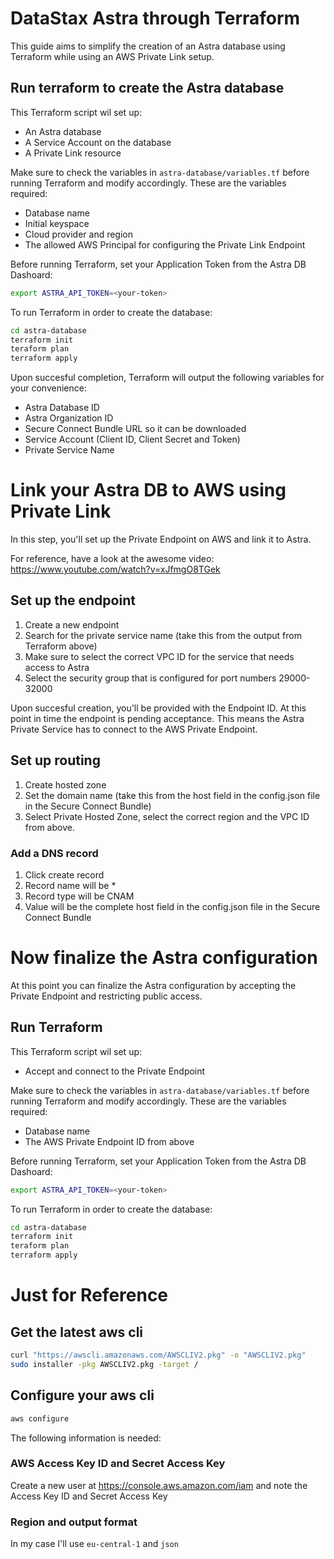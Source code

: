 # DataStax Astra through Terraform
This guide aims to simplify the creation of an Astra database using Terraform while using an AWS Private Link setup.

## Run terraform to create the Astra database
This Terraform script wil set up:
- An Astra database
- A Service Account on the database
- A Private Link resource

Make sure to check the variables in `astra-database/variables.tf` before running Terraform and modify accordingly. These are the variables required:
- Database name
- Initial keyspace
- Cloud provider and region
- The allowed AWS Principal for configuring the Private Link Endpoint

Before running Terraform, set your Application Token from the Astra DB Dashoard:
```sh
export ASTRA_API_TOKEN=<your-token>
```

To run Terraform in order to create the database:
```sh
cd astra-database
terraform init
teraform plan
terraform apply
```

Upon succesful completion, Terraform will output the following variables for your convenience:
- Astra Database ID
- Astra Organization ID
- Secure Connect Bundle URL so it can be downloaded
- Service Account (Client ID, Client Secret and Token)
- Private Service Name

# Link your Astra DB to AWS using Private Link
In this step, you'll set up the Private Endpoint on AWS and link it to Astra.

For reference, have a look at the awesome video: https://www.youtube.com/watch?v=xJfmgO8TGek

## Set up the endpoint
1. Create a new endpoint
2. Search for the private service name (take this from the output from Terraform above)
3. Make sure to select the correct VPC ID for the service that needs access to Astra
4. Select the security group that is configured for port numbers 29000-32000

Upon succesful creation, you'll be provided with the Endpoint ID. At this point in time the endpoint is pending acceptance. This means the Astra Private Service has to connect to the AWS Private Endpoint.

## Set up routing
1. Create hosted zone
2. Set the domain name (take this from the host field in the config.json file in the Secure Connect Bundle)
3. Select Private Hosted Zone, select the correct region and the VPC ID from above.

### Add a DNS record
1. Click create record
2. Record name will be *
3. Record type will be CNAM
4. Value will be the complete host field in the config.json file in the Secure Connect Bundle

# Now finalize the Astra configuration
At this point you can finalize the Astra configuration by accepting the Private Endpoint and restricting public access.

## Run Terraform
This Terraform script wil set up:
- Accept and connect to the Private Endpoint

Make sure to check the variables in `astra-database/variables.tf` before running Terraform and modify accordingly. These are the variables required:
- Database name
- The AWS Private Endpoint ID from above

Before running Terraform, set your Application Token from the Astra DB Dashoard:
```sh
export ASTRA_API_TOKEN=<your-token>
```

To run Terraform in order to create the database:
```sh
cd astra-database
terraform init
teraform plan
terraform apply
```

# Just for Reference

## Get the latest aws cli
```sh
curl "https://awscli.amazonaws.com/AWSCLIV2.pkg" -o "AWSCLIV2.pkg"
sudo installer -pkg AWSCLIV2.pkg -target /
```

## Configure your aws cli
```sh
aws configure
```
The following information is needed:
### AWS Access Key ID and Secret Access Key
Create a new user at https://console.aws.amazon.com/iam and note the Access Key ID and Secret Access Key
### Region and output format
In my case I'll use `eu-central-1` and `json`